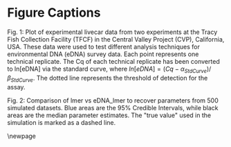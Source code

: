 
# Figure Captions

Fig. 1: Plot of experimental livecar data from two experiments at the Tracy
Fish Collection Facility (TFCF) in the Central Valley Project (CVP),
California, USA. These data were used to test different analysis
techniques for environmental DNA (eDNA) survey data. Each point
represents one technical replicate. The Cq of each technical replicate
has been converted to ln[eDNA] via the standard curve, where $ln[eDNA]
= (Cq - \alpha_{StdCurve}) / \beta_{StdCurve}$. The dotted line represents the threshold of detection for the assay.

Fig. 2: Comparison of lmer vs eDNA_lmer to recover parameters from
500 simulated datasets. Blue areas are the 95\% Credible Intervals,
while black areas are the median parameter estimates. The "true value"
used in the simulation is marked as a dashed
line.

\newpage
